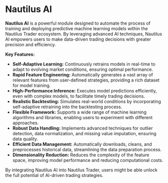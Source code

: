 # Nautilus AI

**Nautilus AI** is a powerful module designed to automate the process of training and deploying predictive machine learning models within the Nautilus Trader ecosystem. By leveraging advanced AI techniques, Nautilus AI empowers users to make data-driven trading decisions with greater precision and efficiency.

**Key Features:**

* **Self-Adaptive Learning:** Continuously retrains models in real-time to adapt to evolving market conditions, ensuring optimal performance.
* **Rapid Feature Engineering:** Automatically generates a vast array of relevant features from user-defined strategies, providing a rich dataset for model training.
* **High-Performance Inference:** Executes model predictions efficiently, even with complex models, to facilitate timely trading decisions.
* **Realistic Backtesting:** Simulates real-world conditions by incorporating self-adaptive retraining into the backtesting process.
* **Flexible Framework:** Supports a wide range of machine learning algorithms and libraries, enabling users to experiment with different approaches.
* **Robust Data Handling:** Implements advanced techniques for outlier detection, data normalization, and missing value imputation, ensuring data quality.
* **Efficient Data Management:** Automatically downloads, cleans, and preprocesses historical data, streamlining the data preparation process.
* **Dimensionality Reduction:** Reduces the complexity of the feature space, improving model performance and reducing computational costs.

By integrating Nautilus AI into Nautilus Trader, users might be able unlock the full potential of AI-driven trading strategies.

